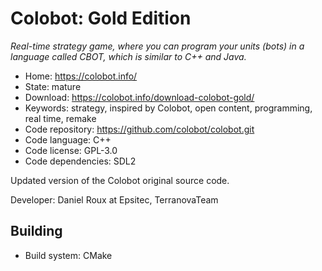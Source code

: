 # Colobot: Gold Edition

_Real-time strategy game, where you can program your units (bots) in a language called CBOT, which is similar to C++ and Java._

- Home: https://colobot.info/
- State: mature
- Download: https://colobot.info/download-colobot-gold/
- Keywords: strategy, inspired by Colobot, open content, programming, real time, remake
- Code repository: https://github.com/colobot/colobot.git
- Code language: C++
- Code license: GPL-3.0
- Code dependencies: SDL2

Updated version of the Colobot original source code.

Developer: Daniel Roux at Epsitec, TerranovaTeam

## Building

- Build system: CMake
